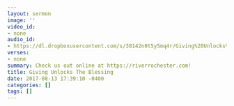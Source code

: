 ```yaml
---
layout: sermon
image: ''
video_id:
- none
audio_id:
- https://dl.dropboxusercontent.com/s/38142n0t5y5mq4r/Giving%20Unlocks%20The%20Blessing.mp3?dl=0
verses:
- none
summary: Check us out online at https://riverrochester.com!
title: Giving Unlocks The Blessing
date: 2017-08-13 17:39:10 -0400
categories: []
tags: []
---
```

